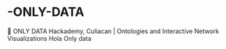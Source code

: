 # -ONLY-DATA
🌮 ONLY DATA Hackademy, Culiacan | Ontologies and Interactive Network Visualizations
Hola Only data

